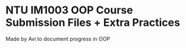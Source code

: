 # NTU IM1003 OOP Course Submission Files + Extra Practices

Made by Avi to document progress in OOP
